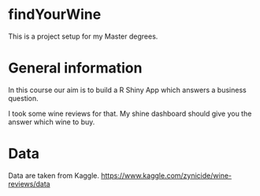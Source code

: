 # findYourWine

This is a project setup for my Master degrees. 

# General information

In this course our aim is to build a R Shiny App which answers a business question.

I took some wine reviews for that. My shine dashboard should give you the answer which wine to buy.

# Data

Data are taken from Kaggle.
https://www.kaggle.com/zynicide/wine-reviews/data
